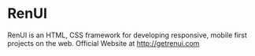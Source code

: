 # RenUI
RenUI is an HTML, CSS framework for developing responsive, mobile first projects on the web.
Official Website at
http://getrenui.com
